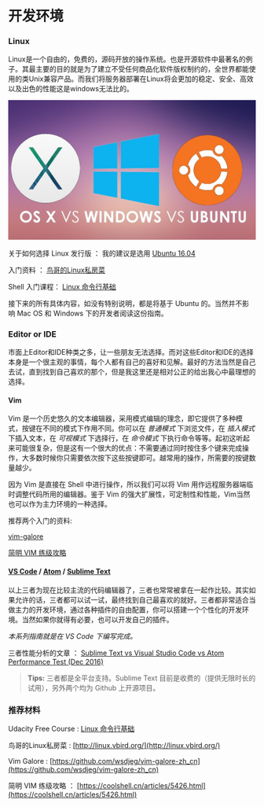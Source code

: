 # 开发环境

### Linux

Linux是一个自由的，免费的，源码开放的操作系统。也是开源软件中最著名的例子。其最主要的目的就是为了建立不受任何商品化软件版权制约的，全世界都能使用的类Unix兼容产品。而我们将服务器部署在Linux将会更加的稳定、安全、高效以及出色的性能这是windows无法比的。

![Linux](../../../res/img/linux.jpg)

关于如何选择 Linux 发行版 ： 我的建议是选用 [Ubuntu 16.04](http://www.ubuntu.org.cn/download/desktop)

入门资料 ： [鸟哥的Linux私房菜](http://linux.vbird.org/)

Shell 入门课程： [Linux 命令行基础](https://cn.udacity.com/course/linux-command-line-basics--ud595)

接下来的所有具体内容，如没有特别说明，都是将基于 Ubuntu 的。当然并不影响 Mac OS 和 Windows 下的开发者阅读这份指南。

### Editor or IDE

市面上Editor和IDE种类之多，让一些朋友无法选择。而对这些Editor和IDE的选择本身是一个很主观的事情，每个人都有自己的喜好和见解。最好的方法当然是自己去试，直到找到自己喜欢的那个，但是我这里还是相对公正的给出我心中最理想的选择。

#### Vim

Vim 是一个历史悠久的文本编辑器，采用模式编辑的理念，即它提供了多种模式，按键在不同的模式下作用不同。你可以在 *普通模式* 下浏览文件，在 *插入模式* 下插入文本，在 *可视模式* 下选择行，在 *命令模式* 下执行命令等等。起初这听起来可能很复杂，但是这有一个很大的优点：不需要通过同时按住多个键来完成操作，大多数时候你只需要依次按下这些按键即可。越常用的操作，所需要的按键数量越少。

因为 Vim 是直接在 Shell 中进行操作，所以我们可以将 Vim 用作远程服务器端临时调整代码所用的编辑器。鉴于 Vim 的强大扩展性，可定制性和性能，Vim当然也可以作为主力环境的一种选择。

推荐两个入门的资料:

[vim-galore](https://github.com/wsdjeg/vim-galore-zh_cn)

[简明 VIM 练级攻略](https://coolshell.cn/articles/5426.html)

#### [VS Code](https://code.visualstudio.com/) / [Atom](https://atom.io/) / [Sublime Text](http://www.sublimetext.com/)

以上三者为现在比较主流的代码编辑器了，三者也常常被拿在一起作比较。其实如果允许的话，三者都可以试一试，最终找到自己最喜欢的就好。三者都非常适合当做主力的开发环境，通过各种插件的自由配置，你可以搭建一个个性化的开发环境。当然如果你就得有必要，也可以开发自己的插件。


*本系列指南就是在 VS Code 下编写完成。*


三者性能分析的文章 ： [Sublime Text vs Visual Studio Code vs Atom Performance Test (Dec 2016)](https://blog.xinhong.me/post/sublime-text-vs-vscode-vs-atom-performance-dec-2016/)

> **Tips:** 三者都是全平台支持。Sublime Text 目前是收费的（提供无限时长的试用），另外两个均为 Github 上开源项目。

### 推荐材料

Udacity Free Course : [Linux 命令行基础](https://cn.udacity.com/course/linux-command-line-basics--ud595)

鸟哥的Linux私房菜 : [http://linux.vbird.org/](http://linux.vbird.org/)

Vim Galore : [https://github.com/wsdjeg/vim-galore-zh_cn](https://github.com/wsdjeg/vim-galore-zh_cn)

简明 VIM 练级攻略 ： [https://coolshell.cn/articles/5426.html](https://coolshell.cn/articles/5426.html)